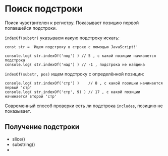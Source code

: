 # Поиск подстроки
Поиск чувствителен к регистру. Показывает позицию первой попавшейся подстроки.

`indexOf(substr)` указываем какую подстроку искать:

    const str = 'Ищем подстроку в строке с помощью JavaScript!'

    console.log( str.indexOf('под') ) // 5 , с какой позиции начианется подстрока
    console.log( str.indexOf('над') ) // -1 , подстрока не найдена

`indexOf(substr, pos)` ищем подстроку с определённой позиции:

    console.log( str.indexOf('стр') )    // 8 , с какой позиции начинается первый 'стр'
    console.log( str.indexOf('стр', 9) ) // 17 , с какой позиции начинается второй 'стр'

Современный способ проверки есть ли подстрока `includes`, позицию не показывает.

## Получение подстроки
- slice()
- substring()
- 